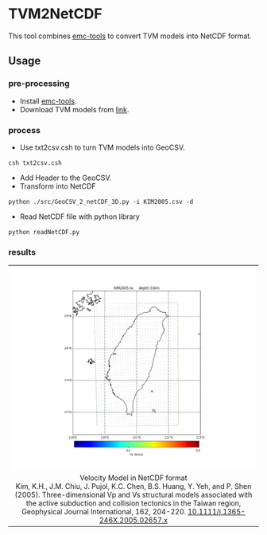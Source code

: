 # TVM2NetCDF
This tool combines [emc-tools](https://github.com/iris-edu/emc-tools) to convert TVM models into NetCDF format.

## Usage
### pre-processing
- Install [emc-tools](https://github.com/iris-edu/emc-tools).
- Download TVM models from [link](http://tecdc.earth.sinica.edu.tw/TWtomo/ModelInfo.php).

### process
- Use txt2csv.csh to turn TVM models into GeoCSV.
```
csh txt2csv.csh
```
- Add Header to the GeoCSV.
- Transform into NetCDF
```
python ./src/GeoCSV_2_netCDF_3D.py -i KIM2005.csv -d
```
- Read NetCDF file with python library
```
python readNetCDF.py
```

### results
<table>
   <tr>
      <td> <img src="https://github.com/IESDMC/TVM2NetCDF/blob/main/docs/KIM2005_Vs31.jpeg?raw=true" width="100%"></td>
   </tr>
   <tr>
      <td align="center">
         <div>Velocity Model in NetCDF format</div>
         <div>Kim, K.H., J.M. Chiu, J. Pujol, K.C. Chen, B.S. Huang, Y. Yeh, and P. Shen (2005). Three-dimensional Vp and Vs structural models associated with the active subduction and collision tectonics in the Taiwan region, Geophysical Journal International, 162, 204-220.
            <a href="http://dx.doi.org/10.1111/j.1365-246X.2005.02657.x">10.1111/j.1365-246X.2005.02657.x</a></div>
      </td>
   </tr>
</table>

